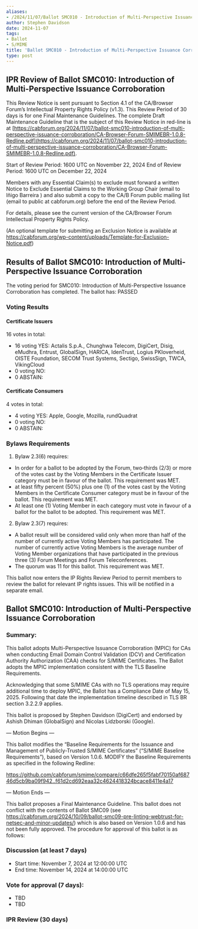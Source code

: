 ```yaml
---
aliases:
- /2024/11/07/Ballot SMC010 - Introduction of Multi-Perspective Issuance Corroboration
author: Stephen Davidson
date: 2024-11-07
tags:
- Ballot
- S/MIME
title: 'Ballot SMC010 - Introduction of Multi-Perspective Issuance Corroboration'
type: post
---
```


## IPR Review of Ballot SMC010: Introduction of Multi-Perspective Issuance Corroboration 

This Review Notice is sent pursuant to Section 4.1 of the CA/Browser Forum’s Intellectual Property Rights Policy (v1.3). This Review Period of 30 days is for one Final Maintenance Guidelines. The complete Draft Maintenance Guideline that is the subject of this Review Notice in red-line is at [https://cabforum.org/2024/11/07/ballot-smc010-introduction-of-multi-perspective-issuance-corroboration/CA-Browser-Forum-SMIMEBR-1.0.8-Redline.pdf](https://cabforum.org/2024/11/07/ballot-smc010-introduction-of-multi-perspective-issuance-corroboration/CA-Browser-Forum-SMIMEBR-1.0.8-Redline.pdf).

Start of Review Period: 1600 UTC on November 22, 2024
End of Review Period: 1600 UTC on December 22, 2024

Members with any Essential Claim(s) to exclude must forward a written Notice to Exclude Essential Claims to the Working Group Chair (email to Iñigo Barreira ) and also submit a copy to the CA/B Forum public mailing list (email to public at cabforum.org) before the end of the Review Period.

For details, please see the current version of the CA/Browser Forum Intellectual Property Rights Policy.

(An optional template for submitting an Exclusion Notice is available at https://cabforum.org/wp-content/uploads/Template-for-Exclusion-Notice.pdf)

## Results of Ballot SMC010: Introduction of Multi-Perspective Issuance Corroboration 

The voting period for SMC010: Introduction of Multi-Perspective Issuance Corroboration has completed. The ballot has: PASSED

### Voting Results

#### Certificate Issuers
16 votes in total:
* 16 voting YES: Actalis S.p.A., Chunghwa Telecom, DigiCert, Disig, eMudhra, Entrust, GlobalSign, HARICA, IdenTrust, Logius PKIoverheid, OISTE Foundation, SECOM Trust Systems, Sectigo, SwissSign, TWCA, VikingCloud
* 0 voting NO:
* 0 ABSTAIN:

#### Certificate Consumers
4 votes in total:
* 4 voting YES: Apple, Google, Mozilla, rundQuadrat
* 0 voting NO:
* 0 ABSTAIN:

### Bylaws Requirements

1. Bylaw 2.3(6) requires:
* In order for a ballot to be adopted by the Forum, two‐thirds (2/3) or more of the votes cast by the Voting Members in the Certificate Issuer category must be in favour of the ballot. This requirement was MET.
* at least fifty percent (50%) plus one (1) of the votes cast by the Voting Members in the Certificate Consumer category must be in favour of the ballot. This requirement was MET.
* At least one (1) Voting Member in each category must vote in favour of a ballot for the ballot to be adopted. This requirement was MET.
2. Bylaw 2.3(7) requires:
* A ballot result will be considered valid only when more than half of the number of currently active Voting Members has participated. The number of currently active Voting Members is the average number of Voting Member organizations that have participated in the previous three (3) Forum Meetings and Forum Teleconferences.
* The quorum was 11 for this ballot. This requirement was MET.

This ballot now enters the IP Rights Review Period to permit members to review the ballot for relevant IP rights issues. This will be notified in a separate email.

## Ballot SMC010: Introduction of Multi-Perspective Issuance Corroboration 

### Summary: 

This ballot adopts Multi-Perspective Issuance Corroboration (MPIC) for CAs when conducting Email Domain Control Validation (DCV) and Certification Authority Authorization (CAA) checks for S/MIME Certificates.  The Ballot adopts the MPIC implementation consistent with the TLS Baseline Requirements.  

Acknowledging that some S/MIME CAs with no TLS operations may require additional time to deploy MPIC, the Ballot has a Compliance Date of May 15, 2025.  Following that date the implementation timeline described in TLS BR section 3.2.2.9 applies.

This ballot is proposed by Stephen Davidson (DigiCert) and endorsed by Ashish Dhiman (GlobalSign) and Nicolas Lidzborski (Google).

— Motion Begins —

This ballot modifies the “Baseline Requirements for the Issuance and Management of Publicly-Trusted S/MIME Certificates” (“S/MIME Baseline Requirements”), based on Version 1.0.6.
MODIFY the Baseline Requirements as specified in the following Redline:

https://github.com/cabforum/smime/compare/c66dfe265f5fabf70150af68746d5cb9ba09f942..f61d2cd692eaa32c4624418324bcace8411e4a17 

— Motion Ends —

This ballot proposes a Final Maintenance Guideline. This ballot does not conflict with the contents of Ballot SMC09 (see https://cabforum.org/2024/10/09/ballot-smc09-pre-linting-webtrust-for-netsec-and-minor-updates/) which is also based on Version 1.0.6 and has not been fully approved. The procedure for approval of this ballot is as follows:

### Discussion (at least 7 days)

* Start time: November 7, 2024 at 12:00:00 UTC
* End time: November 14, 2024 at 14:00:00 UTC

### Vote for approval (7 days):

*	TBD
*	TBD

### IPR Review (30 days)


